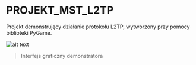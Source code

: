 # PROJEKT_MST_L2TP
Projekt demonstrujący działanie protokołu L2TP, wytworzony przy pomocy biblioteki PyGame.

![alt text](https://raw.githubusercontent.com/Zaratrusztra/PROJEKT_MST_L2TP/master/obraz.png)
> Interfejs graficzny demonstratora
